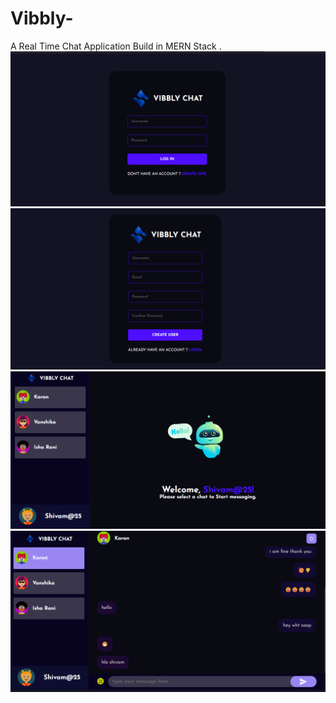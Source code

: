 # Vibbly-
A Real Time Chat Application Build in MERN Stack .<br>
![Sign-UP](https://github.com/ShivamSeamar/Vibbly-/blob/main/images/1.png)<br>
![Login](https://github.com/ShivamSeamar/Vibbly-/blob/main/images/3.png)<br>
![ Chat](https://github.com/ShivamSeamar/Vibbly-/blob/main/images/5.png)<br>
![ Chat](https://github.com/ShivamSeamar/Vibbly-/blob/main/images/4.png)
